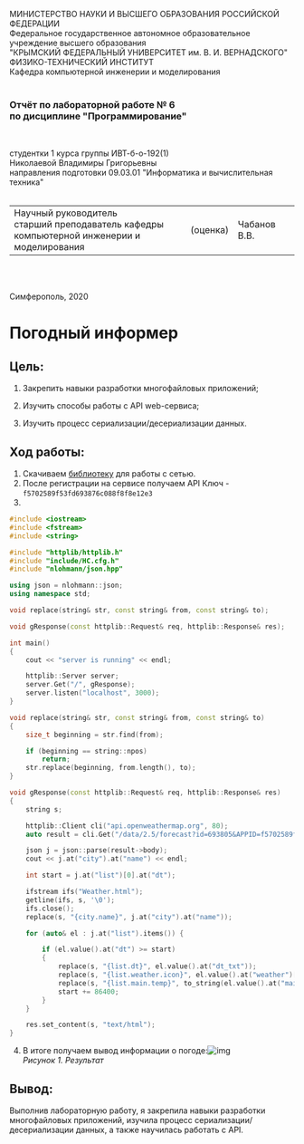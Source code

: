 МИНИСТЕРСТВО НАУКИ  И ВЫСШЕГО ОБРАЗОВАНИЯ РОССИЙСКОЙ ФЕДЕРАЦИИ  
Федеральное государственное автономное образовательное учреждение высшего образования  
"КРЫМСКИЙ ФЕДЕРАЛЬНЫЙ УНИВЕРСИТЕТ им. В. И. ВЕРНАДСКОГО"  
ФИЗИКО-ТЕХНИЧЕСКИЙ ИНСТИТУТ  
Кафедра компьютерной инженерии и моделирования
<br/><br/>
### Отчёт по лабораторной работе № 6<br/> по дисциплине "Программирование"
<br/>

студентки 1 курса группы ИВТ-б-о-192(1)  
Николаевой Владимиры Григорьевны   
направления подготовки 09.03.01 "Информатика и вычислительная техника"    
<br/>

<table>
<tr><td>Научный руководитель<br/> старший преподаватель кафедры<br/> компьютерной инженерии и моделирования</td>
<td>(оценка)</td>
<td>Чабанов В.В.</td>
</tr>
</table>
<br/><br/>

Симферополь, 2020
# Погодный информер<br>
## Цель:<br>
1. Закрепить навыки разработки многофайловыx приложений;

2. Изучить способы работы с API web-сервиса;
3. Изучить процесс сериализации/десериализации данных.

## Ход работы:<br>
1. Скачиваем [библиотеку](https://github.com/yhirose/cpp-httplib) для работы с сетью.
2. После регистрации на сервисе получаем API Ключ - ```f5702589f53fd693876c088f8f8e12e3```
3. 
```c++
#include <iostream>
#include <fstream>
#include <string>

#include "httplib/httplib.h"
#include "include/HC.cfg.h"
#include "nlohmann/json.hpp"

using json = nlohmann::json;
using namespace std;

void replace(string& str, const string& from, const string& to);

void gResponse(const httplib::Request& req, httplib::Response& res);

int main()
{
	cout << "server is running" << endl;

	httplib::Server server;
	server.Get("/", gResponse);
	server.listen("localhost", 3000);
}

void replace(string& str, const string& from, const string& to)
{
	size_t beginning = str.find(from);

	if (beginning == string::npos) 
		return;
	str.replace(beginning, from.length(), to);
}

void gResponse(const httplib::Request& req, httplib::Response& res)
{
	string s;

	httplib::Client cli("api.openweathermap.org", 80);
	auto result = cli.Get("/data/2.5/forecast?id=693805&APPID=f5702589f53fd693876c088f8f8e12e3&units=metric");

	json j = json::parse(result->body);
	cout << j.at("city").at("name") << endl;

	int start = j.at("list")[0].at("dt");

	ifstream ifs("Weather.html");
	getline(ifs, s, '\0');
	ifs.close();
	replace(s, "{city.name}", j.at("city").at("name"));

	for (auto& el : j.at("list").items()) {

		if (el.value().at("dt") >= start) 
		{
			replace(s, "{list.dt}", el.value().at("dt_txt"));
			replace(s, "{list.weather.icon}", el.value().at("weather")[0].at("icon"));
			replace(s, "{list.main.temp}", to_string(el.value().at("main").at("temp")));
			start += 86400;
		}
	}

	res.set_content(s, "text/html");
}
```
4. В итоге получаем вывод информации о погоде:![img](https://sun9-39.userapi.com/M6U-USwznrZTq6_xGMx9srIjQ7bO51szMY5yrg/oJF4oBv-Oyw.jpg)<br>*Рисунок 1. Результат*<br>

## Вывод:
Выполнив лабораторную работу, я закрепила навыки разработки многофайловых приложений, изучила процесс сериализации/десериализации данных, а также научилась работать с API.